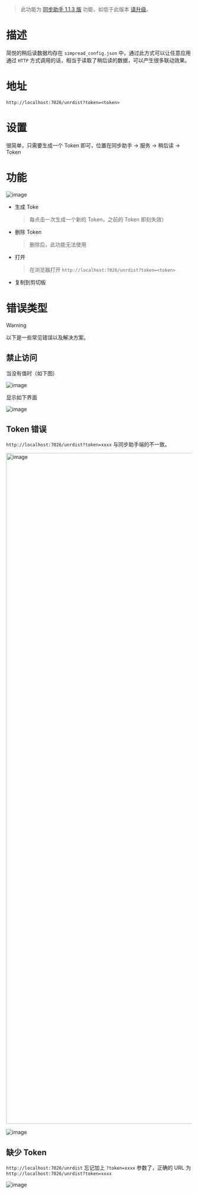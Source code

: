 > 此功能为 [同步助手 1.1.3 版](Sync) 功能，如低于此版本 [请升级](Sync?id=下载)。

# 描述

简悦的稍后读数据均存在 `simpread_config.json` 中，通过此方式可以让任意应用通过 `HTTP` 方式调用的话，相当于读取了稍后读的数据，可以产生很多联动效果。

# 地址

`http://localhost:7026/unrdist?token=<token>`

# 设置

很简单，只需要生成一个 Token 即可，位置在同步助手 → 服务 → 稍后读 → Token

# 功能

![image](https://s1.ax1x.com/2022/11/18/znKgJI.png)

- 生成 Toke

  > 每点击一次生成一个新的 Token，之前的 Token 即刻失效）

- 删除 Token

  > 删除后，此功能无法使用

- 打开

  > 在浏览器打开 `http://localhost:7026/unrdist?token=<token>` 

- 复制到剪切板

# 错误类型

> [!WARNING]
> 以下是一些常见错误以及解决方案。

## 禁止访问

当没有值时（如下图）

![image](https://s1.ax1x.com/2022/11/18/znKhy8.png)

显示如下界面

![image](https://s1.ax1x.com/2022/11/18/znKToj.png)

## Token 错误

`http://localhost:7026/unrdist?token=xxxx` 与同步助手端的不一致。

<img width="1813" alt="image" src="https://s1.ax1x.com/2022/11/18/znKXlV.png">

![image](https://s1.ax1x.com/2022/11/18/znKvOU.png)

## 缺少 Token

`http://localhost:7026/unrdist` 忘记加上 `?token=xxxx` 参数了，正确的 URL 为 `http://localhost:7026/unrdist?token=xxxx`

![image](https://s1.ax1x.com/2022/11/18/znMCk9.png)
